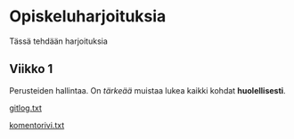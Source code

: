 # Opiskeluharjoituksia

Tässä tehdään harjoituksia

## Viikko 1

Perusteiden hallintaa. On *tärkeää* muistaa lukea kaikki kohdat __huolellisesti__.

[gitlog.txt](https://github.com/viliperi/ot-harjoitustyo/blob/master/laskarit/viikko1/gitlog.txt)

[komentorivi.txt](https://github.com/viliperi/ot-harjoitustyo/blob/master/laskarit/viikko1/komentorivi.txt)
